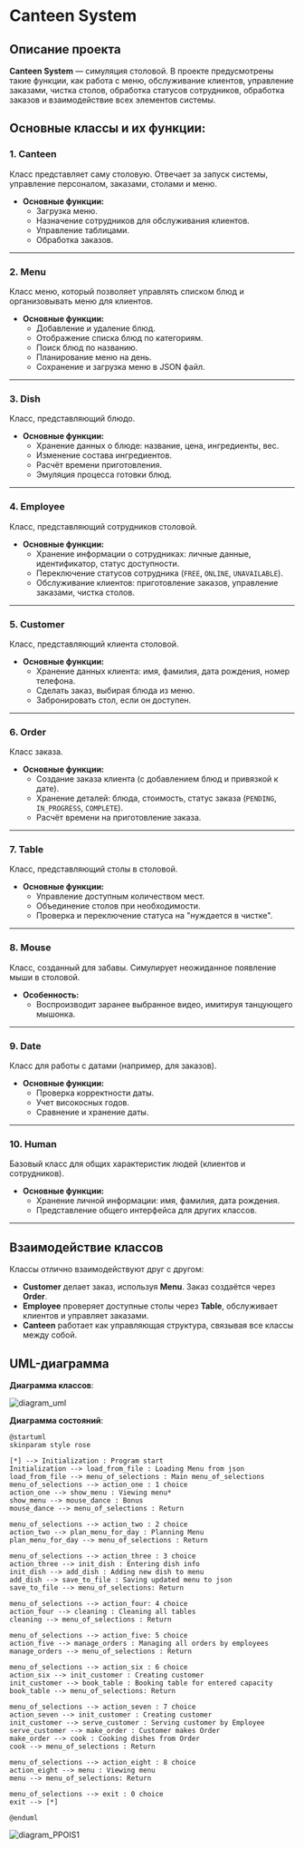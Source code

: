# Canteen System

## Описание проекта

**Canteen System** — симуляция столовой. В проекте предусмотрены такие функции, как работа с меню, обслуживание клиентов, управление заказами, чистка столов, обработка статусов сотрудников, обработка заказов и взаимодействие всех элементов системы.

## Основные классы и их функции:

### 1. **Canteen**
Класс представляет саму столовую. Отвечает за запуск системы, управление персоналом, заказами, столами и меню.

- **Основные функции:**
  - Загрузка меню.
  - Назначение сотрудников для обслуживания клиентов.
  - Управление таблицами.
  - Обработка заказов.

---

### 2. **Menu**
Класс меню, который позволяет управлять списком блюд и организовывать меню для клиентов.

- **Основные функции:**
  - Добавление и удаление блюд.
  - Отображение списка блюд по категориям.
  - Поиск блюд по названию.
  - Планирование меню на день.
  - Сохранение и загрузка меню в JSON файл.

---

### 3. **Dish**
Класс, представляющий блюдо.

- **Основные функции:**
  - Хранение данных о блюде: название, цена, ингредиенты, вес.
  - Изменение состава ингредиентов.
  - Расчёт времени приготовления.
  - Эмуляция процесса готовки блюд.

---

### 4. **Employee**
Класс, представляющий сотрудников столовой.

- **Основные функции:**
  - Хранение информации о сотрудниках: личные данные, идентификатор, статус доступности.
  - Переключение статусов сотрудника (`FREE`, `ONLINE`, `UNAVAILABLE`).
  - Обслуживание клиентов: приготовление заказов, управление заказами, чистка столов.

---

### 5. **Customer**
Класс, представляющий клиента столовой.

- **Основные функции:**
  - Хранение данных клиента: имя, фамилия, дата рождения, номер телефона.
  - Сделать заказ, выбирая блюда из меню.
  - Забронировать стол, если он доступен.

---

### 6. **Order**
Класс заказа.

- **Основные функции:**
  - Создание заказа клиента (с добавлением блюд и привязкой к дате).
  - Хранение деталей: блюда, стоимость, статус заказа (`PENDING`, `IN_PROGRESS`, `COMPLETE`).
  - Расчёт времени на приготовление заказа.

---

### 7. **Table**
Класс, представляющий столы в столовой.

- **Основные функции:**
  - Управление доступным количеством мест.
  - Объединение столов при необходимости.
  - Проверка и переключение статуса на "нуждается в чистке".

---

### 8. **Mouse**
Класс, созданный для забавы. Симулирует неожиданное появление мыши в столовой.

- **Особенность:**
  - Воспроизводит заранее выбранное видео, имитируя танцующего мышонка.

---

### 9. **Date**
Класс для работы с датами (например, для заказов).

- **Основные функции:**
  - Проверка корректности даты.
  - Учет високосных годов.
  - Сравнение и хранение даты.

---

### 10. **Human**
Базовый класс для общих характеристик людей (клиентов и сотрудников).

- **Основные функции:**
  - Хранение личной информации: имя, фамилия, дата рождения.
  - Представление общего интерфейса для других классов.

---

## Взаимодействие классов

Классы отлично взаимодействуют друг с другом:
- **Customer** делает заказ, используя **Menu**. Заказ создаётся через **Order**.
- **Employee** проверяет доступные столы через **Table**, обслуживает клиентов и управляет заказами.
- **Canteen** работает как управляющая структура, связывая все классы между собой.

## UML-диаграмма

**Диаграмма классов**:

![diagram_uml](https://github.com/user-attachments/assets/d84d2410-0b53-4213-b6c2-2f084b3c60fb)


**Диаграмма состояний**:

```plaintext
@startuml
skinparam style rose

[*] --> Initialization : Program start
Initialization --> load_from_file : Loading Menu from json
load_from_file --> menu_of_selections : Main menu_of_selections
menu_of_selections --> action_one : 1 choice
action_one --> show_menu : Viewing menu*
show_menu --> mouse_dance : Bonus
mouse_dance --> menu_of_selections : Return

menu_of_selections --> action_two : 2 choice
action_two --> plan_menu_for_day : Planning Menu
plan_menu_for_day --> menu_of_selections : Return

menu_of_selections --> action_three : 3 choice
action_three --> init_dish : Entering dish info
init_dish --> add_dish : Adding new dish to menu
add_dish --> save_to_file : Saving updated menu to json
save_to_file --> menu_of_selections: Return

menu_of_selections --> action_four: 4 choice
action_four --> cleaning : Cleaning all tables
cleaning --> menu_of_selections : Return

menu_of_selections --> action_five: 5 choice
action_five --> manage_orders : Managing all orders by employees
manage_orders --> menu_of_selections : Return

menu_of_selections --> action_six : 6 choice
action_six --> init_customer : Creating customer
init_customer --> book_table : Booking table for entered capacity
book_table --> menu_of_selections: Return

menu_of_selections --> action_seven : 7 choice
action_seven --> init_customer : Creating customer
init_customer --> serve_customer : Serving customer by Employee
serve_customer --> make_order : Customer makes Order
make_order --> cook : Cooking dishes from Order
cook --> menu_of_selections : Return

menu_of_selections --> action_eight : 8 choice
action_eight --> menu : Viewing menu
menu --> menu_of_selections: Return

menu_of_selections --> exit : 0 choice
exit --> [*]

@enduml

```

![diagram_PPOIS1](https://github.com/user-attachments/assets/9afc900b-b387-4e2d-8efe-d59afb59e01e)


